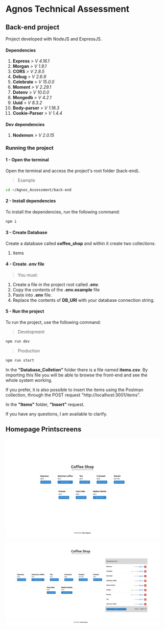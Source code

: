 # Agnos Technical Assessment

## Back-end project

Project developed with NodeJS and ExpressJS.

#### Dependencies

1. **Express**       *> V 4.16.1*
2. **Morgan**        *> V 1.9.1*
3. **CORS**          *> V 2.8.5*
4. **Debug**         *> V 2.6.9*
5. **Celebrate**     *> V 15.0.0*
6. **Moment**        *> V 2.29.1*
7. **Dotenv**        *> V 10.0.0*
8. **Mongodb**       *> V 4.2.1*
9. **Uuid**          *> V 8.3.2*
10. **Body-parser**  *> V 1.18.3*
11. **Cookie-Parser** *> V 1.4.4*

#### Dev dependencies

1. **Nodemon**       *> V 2.0.15*

### Running the project

#### 1 - Open the terminal

Open the terminal and access the project's root folder (back-end).

> Example
```bash
cd ~/Agnos_Assessment/back-end
```

#### 2 - Install dependencies

To install the dependencies, run the following command:

```bash
npm i
```

#### 3 - Create Database

Create a database called **coffee_shop** and within it create two collections:

1. items


#### 4 - Create .env file

> You must:
1. Create a file in the project root called **.env**.
2. Copy the contents of the **.env.example** file
3. Paste into **.env** file.
4. Replace the contents of **DB_URI** with your database connection string.

#### 5 - Run the project

To run the project, use the following command:

> Development
```bash
npm run dev
```

> Production
```bash
npm run start
```

In the **"Database_Colletion"** folder there is a file named **items.csv**. By importing this file you will be able to browse the front-end and see the whole system working.

If you prefer, it is also possible to insert the items using the Postman collection, through the POST request "http://localhost:3001/items".

In the **"Items"** folder, **"Insert"** request.

If you have any questions, I am available to clarify.


## Homepage Printscreens

![Home1](https://raw.githubusercontent.com/PedroCF87/PedroCF87.github.io/main/assets/img/PrintHome_Front-end.png)

![Home2](https://raw.githubusercontent.com/PedroCF87/PedroCF87.github.io/main/assets/img/PrintHome_2_Front-end.png)
